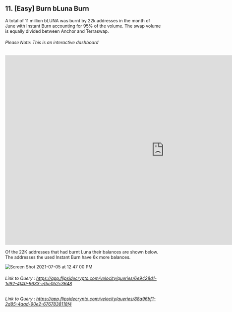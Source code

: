 ## 11. [Easy] Burn bLuna Burn

A total of 11 million bLUNA was burnt by 22k addresses in the month of June with Instant Burn accounting for 95% of the volume. The swap volume is equally divided between  Anchor and  Terraswap.  

###### Please Note: This is an interactive dashboard 
<iframe width="1024" height="612" src="https://app.powerbi.com/view?r=eyJrIjoiODVkMTBiZDUtNGE1OS00Njc1LTlmNTUtYjJlZDcwZmUyNGY5IiwidCI6ImIyNzI1YWM4LTMyY2MtNDhjZS1iYTdmLTc4MmFlYjQxNTUwYSJ9" frameborder="0" allowFullScreen="true"></iframe>

  
Of the 22K addresses that had burnt Luna their balances are shown below. The addresses the used Instant Burn have 6x more balances.


![Screen Shot 2021-07-05 at 12 47 00 PM](https://user-images.githubusercontent.com/86668287/124432370-2e31a780-dd8f-11eb-97ef-87d1e56498e4.png)






###### Link to Query : <https://app.flipsidecrypto.com/velocity/queries/6e9428d1-1d92-4f40-9633-efbe0b2c3648>
###### Link to Query : <https://app.flipsidecrypto.com/velocity/queries/88a96bf1-2d85-4aad-90e2-6767838118f4>
